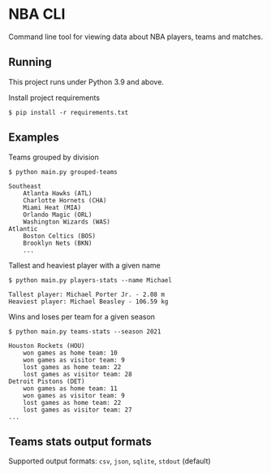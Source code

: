 # NBA CLI

Command line tool for viewing data about NBA players, teams and matches.

## Running
This project runs under Python 3.9 and above. 

Install project requirements
```
$ pip install -r requirements.txt
```

## Examples
Teams grouped by division
```
$ python main.py grouped-teams

Southeast
    Atlanta Hawks (ATL)
    Charlotte Hornets (CHA)
    Miami Heat (MIA)
    Orlando Magic (ORL)
    Washington Wizards (WAS)
Atlantic
    Boston Celtics (BOS)
    Brooklyn Nets (BKN)
    ...
```

Tallest and heaviest player with a given name
```
$ python main.py players-stats --name Michael

Tallest player: Michael Porter Jr. - 2.08 m
Heaviest player: Michael Beasley - 106.59 kg
```

Wins and loses per team for a given season
```
$ python main.py teams-stats --season 2021

Houston Rockets (HOU)
    won games as home team: 10
    won games as visitor team: 9
    lost games as home team: 22
    lost games as visitor team: 28
Detroit Pistons (DET)
    won games as home team: 11
    won games as visitor team: 9
    lost games as home team: 22
    lost games as visitor team: 27
...
```

## Teams stats output formats
Supported output formats: `csv`, `json`, `sqlite`, `stdout` (default)
